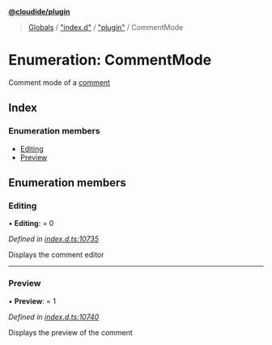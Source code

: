 **[@cloudide/plugin](../README.md)**

> [Globals](../README.md) / ["index.d"](../modules/_index_d_.md) / ["plugin"](../modules/_index_d_._plugin_.md) / CommentMode

# Enumeration: CommentMode

Comment mode of a [comment](#Comment)

## Index

### Enumeration members

* [Editing](_index_d_._plugin_.commentmode.md#editing)
* [Preview](_index_d_._plugin_.commentmode.md#preview)

## Enumeration members

### Editing

•  **Editing**:  = 0

*Defined in [index.d.ts:10735](https://github.com/huaweicloud/cloudide-plugin-api/blob/1ab5ef8/index.d.ts#L10735)*

Displays the comment editor

___

### Preview

•  **Preview**:  = 1

*Defined in [index.d.ts:10740](https://github.com/huaweicloud/cloudide-plugin-api/blob/1ab5ef8/index.d.ts#L10740)*

Displays the preview of the comment
